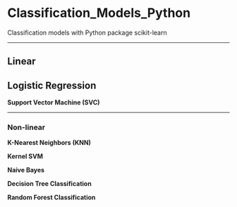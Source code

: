 # Classification_Models_Python
Classification models with Python package scikit-learn

---
## Linear

**Logistic Regression**
-


**Support Vector Machine (SVC)**

---
### Non-linear

**K-Nearest Neighbors (KNN)**

**Kernel SVM**

**Naive Bayes**
 
 
 **Decision Tree Classification**  
 
 **Random Forest Classification**
